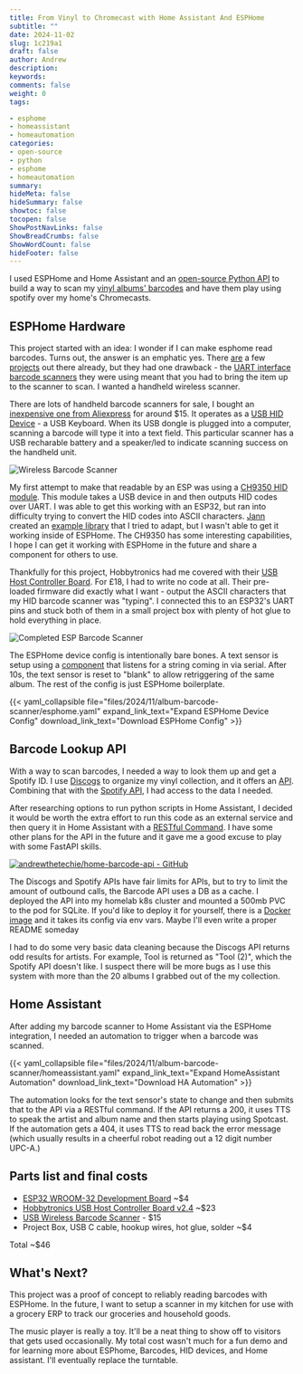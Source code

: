 ```yaml
---
title: From Vinyl to Chromecast with Home Assistant And ESPHome
subtitle: ""
date: 2024-11-02
slug: 1c219a1
draft: false
author: Andrew
description:
keywords:
comments: false
weight: 0
tags:

- esphome
- homeassistant
- homeautomation
categories:
- open-source
- python
- esphome
- homeautomation
summary:
hideMeta: false
hideSummary: false
showtoc: false
tocopen: false
ShowPostNavLinks: false
ShowBreadCrumbs: false
ShowWordCount: false
hideFooter: false
---
```


I used ESPHome and Home Assistant and an [open-source Python API](https://github.com/andrewthetechie/home-barcode-api) to build a way to scan my [vinyl albums' barcodes](https://www.discogs.com/user/andrewthetechie/collection) and have them play using spotify over my
home's Chromecasts.

<!--more-->

## ESPHome Hardware

This project started with an idea: I wonder if I can make esphome read barcodes. Turns out, the answer is an emphatic yes. There [are](https://www.pcbway.com/project/shareproject/Barcode_scanner_made_for_ESPHome_bb9bba9a.html) a few [projects](https://community.home-assistant.io/t/gm67-bar-code-reader-module/394182) out there already, but they had one drawback - the [UART interface barcode scanners](https://www.amazon.com/Coolwell-Recognition-Supports-Accuracy-Scanning/dp/B0C3M3H7DV) they were using meant that you had to bring the item up to the scanner to scan. I wanted a handheld wireless scanner.

There are lots of handheld barcode scanners for sale, I bought an [inexpensive one from Aliexpress](https://www.aliexpress.us/item/3256806029682141.html?spm=a2g0o.order_list.order_list_main.137.77b11802IR5u9Q&gatewayAdapt=glo2usa) for around $15. It operates as a [USB HID Device](https://en.wikipedia.org/wiki/USB_human_interface_device_class) - a USB Keyboard. When its USB dongle is plugged into a computer, scanning a barcode will type it into a text field. This particular scanner has a USB recharable battery and a speaker/led to indicate scanning success on the handheld unit.

![Wireless Barcode Scanner](/images/2024/11/album-barcode-scanner/barcode-scanner.png)

My first attempt to make that readable by an ESP was using a [CH9350 HID module](https://www.aliexpress.us/item/3256806406901461.html?spm=a2g0o.order_list.order_list_main.142.77b11802IR5u9Q&gatewayAdapt=glo2usa). This module takes a USB device in and then outputs HID codes over UART. I was able to get this working with an ESP32, but ran into difficulty trying to convert the HID codes into ASCII characters.  [Jann](https://github.com/joetrs) created an [example library](https://github.com/joetrs/ESP32_CH9350_KEY) that I tried to adapt, but I wasn't able to get it working inside of ESPHome. The CH9350 has some interesting capabilities, I hope I can get it working with ESPHome in the future and share a component for others to use.

Thankfully for this project, Hobbytronics had me covered with their [USB Host Controller Board](https://www.hobbytronics.co.uk/product/host-board). For £18, I had to write no code at all. Their pre-loaded firmware did exactly what I want - output the ASCII characters that my HID barcode scanner was "typing". I connected this to an ESP32's UART pins and stuck both of them in a small project box with plenty of hot glue to hold everything in place.

![Completed ESP Barcode Scanner](/images/2024/11/album-barcode-scanner/completed-esp-scanner.png)

The ESPHome device config is intentionally bare bones. A text sensor is setup using a [component](https://github.com/ssieb/esphome_components) that listens for a string coming in via serial. After 10s, the text sensor is reset to "blank" to allow retriggering of the same album. The rest of the config is just ESPHome boilerplate.

{{< yaml_collapsible file="files/2024/11/album-barcode-scanner/esphome.yaml" expand_link_text="Expand ESPHome Device Config" download_link_text="Download ESPHome Config" >}}

## Barcode Lookup API

With a way to scan barcodes, I needed a way to look them up and get a Spotify ID. I use [Discogs](https://www.discogs.com/) to organize my vinyl collection, and it offers an [API](https://www.discogs.com/developers). Combining that with the [Spotify API](https://developer.spotify.com/documentation/web-api/reference/search), I had
access to the data I needed.

After researching options to run python scripts in Home Assistant, I decided it would be worth the extra effort to run this code as an external service and then query it in Home Assistant with a [RESTful Command](https://www.home-assistant.io/integrations/rest_command/). I have some other plans for the API in the future and it gave me a good excuse to play with some FastAPI skills.

[![andrewthetechie/home-barcode-api - GitHub](https://gh-card.dev/repos/andrewthetechie/home-barcode-api.svg)](https://github.com/andrewthetechie/home-barcode-api)

The Discogs and Spotify APIs have fair limits for APIs, but to try to limit the amount of outbound calls, the Barcode API uses a DB as a cache. I deployed the API into my homelab k8s cluster and mounted a 500mb PVC to the pod for SQLite. If you'd like to
deploy it for yourself, there is a [Docker image](https://github.com/andrewthetechie/home-barcode-api/pkgs/container/home-barcode-api) and it takes its config via env vars. Maybe I'll even write a proper README someday

I had to do some very basic data cleaning because the Discogs API returns odd results for artists. For example, Tool is returned as "Tool (2)", which the Spotify API doesn't like. I suspect there will be more bugs as I use this system with more than the 20 albums I grabbed out of the my collection.

## Home Assistant

After adding my barcode scanner to Home Assistant via the ESPHome integration, I needed an automation to trigger when a barcode was scanned.

{{< yaml_collapsible file="files/2024/11/album-barcode-scanner/homeassistant.yaml" expand_link_text="Expand HomeAssistant Automation" download_link_text="Download HA Automation" >}}

The automation looks for the text sensor's state to change and then submits that to the API via a RESTful command. If the API returns a 200, it uses TTS to speak the artist and album name and then starts playing using Spotcast. If the automation gets a 404, it uses TTS to read back the error message (which usually results in a cheerful robot reading out a 12 digit number UPC-A.)

## Parts list and final costs

* [ESP32 WROOM-32 Development Board](https://www.aliexpress.us/item/3256806290562326.html?spm=a2g0o.order_list.order_list_main.11.1db5180221ceGR&gatewayAdapt=glo2usa) ~$4
* [Hobbytronics USB Host Controller Board v2.4](https://www.hobbytronics.co.uk/product/host-board) ~$23
* [USB Wireless Barcode Scanner](https://www.aliexpress.us/item/3256806029682141.html?spm=a2g0o.order_list.order_list_main.137.77b11802IR5u9Q&gatewayAdapt=glo2usa) - $15
* Project Box, USB C cable, hookup wires, hot glue, solder ~$4

Total ~$46

## What's Next?

This project was a proof of concept to reliably reading barcodes with ESPHome. In the future, I want to setup a scanner in my kitchen for use with a grocery ERP to track our groceries and household goods.

The music player is really a toy. It'll be a neat thing to show off to visitors that gets used occasionally. My total cost wasn't much for a fun demo and for learning more about ESPhome, Barcodes, HID devices, and Home assistant. I'll eventually replace the turntable.
